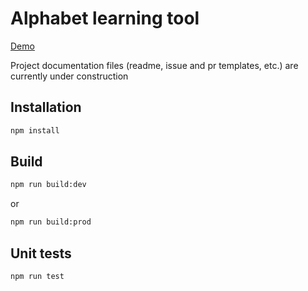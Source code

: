 # Alphabet learning tool

[Demo](https://mydesireiscoma.github.io/alphabet-learning)

Project documentation files (readme, issue and pr templates, etc.) are currently under construction

## Installation
```bash
npm install
```

## Build
```bash
npm run build:dev
```
or
```bash
npm run build:prod
```

## Unit tests
```bash
npm run test
```
